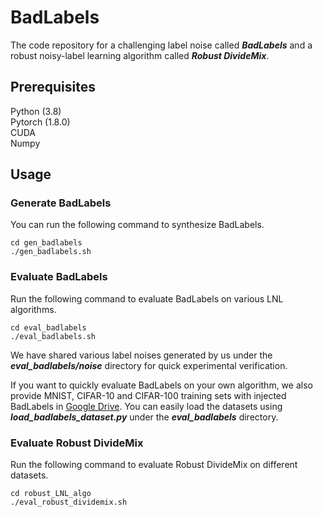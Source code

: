 # BadLabels
The code repository for a challenging label noise called ***BadLabels*** and a robust noisy-label learning algorithm called ***Robust DivideMix***.

## Prerequisites
Python (3.8)  
Pytorch (1.8.0)  
CUDA  
Numpy  

## Usage
### Generate BadLabels
You can run the following command to synthesize BadLabels.
```
cd gen_badlabels
./gen_badlabels.sh
```

### Evaluate BadLabels
Run the following command to evaluate BadLabels on various LNL algorithms.
```
cd eval_badlabels
./eval_badlabels.sh
```

We have shared various label noises generated by us under the ***eval_badlabels/noise*** directory for quick experimental verification.

If you want to quickly evaluate BadLabels on your own algorithm, we also provide MNIST, CIFAR-10 and CIFAR-100 training sets with injected BadLabels in [Google Drive](https://drive.google.com/drive/folders/1ZGA2_KzYK8KCl89Zko4ahjnAk6s9K3pX?usp=sharing). You can easily load the datasets using ***load_badlabels_dataset.py*** under the ***eval_badlabels*** directory.

### Evaluate Robust DivideMix
Run the following command to evaluate Robust DivideMix on different datasets.
```
cd robust_LNL_algo
./eval_robust_dividemix.sh
```

